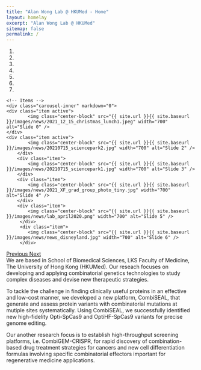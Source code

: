 ```yaml
---
title: "Alan Wong Lab @ HKUMed - Home"
layout: homelay
excerpt: "Alan Wong Lab @ HKUMed"
sitemap: false
permalink: /
---
```



<div markdown="0" id="carousel" class="carousel slide" data-ride="carousel" data-interval="5000" data-pause="hover" >
    <!-- Menu -->
    <ol class="carousel-indicators">
        <li data-target="#carousel" data-slide-to="0" class="active"></li>
        <li data-target="#carousel" data-slide-to="1"></li>
        <li data-target="#carousel" data-slide-to="2"></li>
        <li data-target="#carousel" data-slide-to="3"></li>
        <li data-target="#carousel" data-slide-to="4"></li>
        <li data-target="#carousel" data-slide-to="5"></li>
        <li data-target="#carousel" data-slide-to="6"></li>
    </ol>

    <!-- Items -->
    <div class="carousel-inner" markdown="0">
    <div class="item active">
            <img class="center-block" src="{{ site.url }}{{ site.baseurl }}/images/news/2021_12_15_christmas_lunch1.jpeg" width="700" alt="Slide 0" />
    </div>
    <div class="item active">
            <img class="center-block" src="{{ site.url }}{{ site.baseurl }}/images/news/20210715_sciencepark2.jpg" width="700" alt="Slide 2" />
        </div>
        <div class="item">
            <img class="center-block" src="{{ site.url }}{{ site.baseurl }}/images/news/20210715_sciencepark1.jpg" width="700" alt="Slide 3" />
        </div>
        <div class="item">
            <img class="center-block" src="{{ site.url }}{{ site.baseurl }}/images/news/2021_XF_grad_group_photo_tiny.jpg" width="700" alt="Slide 4" />
        </div>
        <div class="item">
            <img class="center-block" src="{{ site.url }}{{ site.baseurl }}/images/news/lab_april2020.png" width="700" alt="Slide 5" />
         </div>
         <div class="item">
            <img class="center-block" src="{{ site.url }}{{ site.baseurl }}/images/news/news_disneyland.jpg" width="700" alt="Slide 6" />
         </div>


  <a class="left carousel-control" href="#carousel" role="button" data-slide="prev">
    <span class="glyphicon glyphicon-chevron-left" aria-hidden="true"></span>
    <span class="sr-only">Previous</span>
  </a>
  <a class="right carousel-control" href="#carousel" role="button" data-slide="next">
    <span class="glyphicon glyphicon-chevron-right" aria-hidden="true"></span>
    <span class="sr-only">Next</span>
  </a>
</div>

<div class="col-sm-12" style="text-align: left">
We are based in School of Biomedical Sciences, LKS Faculty of Medicine, The University of Hong Kong (HKUMed). Our reseach focuses on developing and applying combinatorial genetics technologies to study complex diseases and devise new therapeutic strategies. <br>

To tackle the challenge in finding clinically useful proteins in an effective and low-cost manner, we developed a new platform, CombiSEAL, that generate and assess protein variants with combinatorial mutations at mutiple sites systematically. Using CombiSEAL, we successfully identified new high-fidelity Opti-SpCas9 and OptiHF-SpCas9 variants for precise genome editing.<br>


Our another research focus is to establish high-throughput screening platforms, i.e. CombiGEM-CRISPR, for rapid discovery of combination-based drug treatment strategies for cancers and new cell differentiation formulas involving specific combinatorial effectors important for regenerative medicine applications.
</div>


